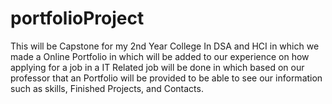 # portfolioProject


This will be Capstone for my 2nd Year College In DSA and HCI in which we made a Online Portfolio in which will be added to
our experience on how applying for a job in a IT Related job will be done in which based on our professor that an Portfolio
will be provided to be able to see our information such as skills, Finished Projects, and Contacts.
